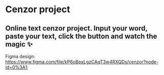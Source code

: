 # Cenzor project
Online text cenzor project. Input your word, paste your text, click the button and watch the magic ✨
---
Figma design: https://www.figma.com/file/kP6oBpxLgzCAqT3w4RXQDs/cenzor?node-id=0%3A1;
